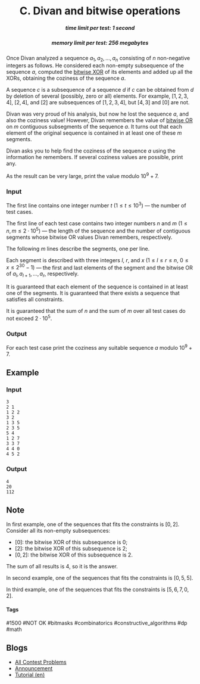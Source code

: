<h1 style='text-align: center;'> C. Divan and bitwise operations</h1>

<h5 style='text-align: center;'>time limit per test: 1 second</h5>
<h5 style='text-align: center;'>memory limit per test: 256 megabytes</h5>

Once Divan analyzed a sequence $a_1, a_2, \ldots, a_n$ consisting of $n$ non-negative integers as follows. He considered each non-empty subsequence of the sequence $a$, computed the [bitwise XOR](https://en.wikipedia.org/wiki/Bitwise_operation#XOR) of its elements and added up all the XORs, obtaining the coziness of the sequence $a$.

A sequence $c$ is a subsequence of a sequence $d$ if $c$ can be obtained from $d$ by deletion of several (possibly, zero or all) elements. For example, $[1, \, 2, \, 3, \, 4]$, $[2, \, 4]$, and $[2]$ are subsequences of $[1, \, 2, \, 3, \, 4]$, but $[4, \, 3]$ and $[0]$ are not.

Divan was very proud of his analysis, but now he lost the sequence $a$, and also the coziness value! However, Divan remembers the value of [bitwise OR](https://en.wikipedia.org/wiki/Bitwise_operation#OR) on $m$ contiguous subsegments of the sequence $a$. It turns out that each element of the original sequence is contained in at least one of these $m$ segments.

Divan asks you to help find the coziness of the sequence $a$ using the information he remembers. If several coziness values are possible, print any.

As the result can be very large, print the value modulo $10^9 + 7$.

### Input

The first line contains one integer number $t$ ($1 \le t \le 10^3$) — the number of test cases.

The first line of each test case contains two integer numbers $n$ and $m$ ($1 \le n, m \le 2 \cdot 10^5$) — the length of the sequence and the number of contiguous segments whose bitwise OR values Divan remembers, respectively.

The following $m$ lines describe the segments, one per line.

Each segment is described with three integers $l$, $r$, and $x$ ($1 \le l \le r \le n$, $0 \le x \le 2^{30} - 1$) — the first and last elements of the segment and the bitwise OR of $a_l, a_{l + 1}, \ldots, a_r$, respectively.

It is guaranteed that each element of the sequence is contained in at least one of the segments. It is guaranteed that there exists a sequence that satisfies all constraints.

It is guaranteed that the sum of $n$ and the sum of $m$ over all test cases do not exceed $2 \cdot 10^5$. 

### Output

For each test case print the coziness any suitable sequence $a$ modulo $10^9 + 7$.

## Example

### Input


```text
3
2 1
1 2 2
3 2
1 3 5
2 3 5
5 4
1 2 7
3 3 7
4 4 0
4 5 2
```
### Output


```text
4
20
112
```
## Note

In first example, one of the sequences that fits the constraints is $[0, 2]$. Consider all its non-empty subsequences:

* $[0]$: the bitwise XOR of this subsequence is $0$;
* $[2]$: the bitwise XOR of this subsequence is $2$;
* $[0, 2]$: the bitwise XOR of this subsequence is $2$.

The sum of all results is $4$, so it is the answer.

In second example, one of the sequences that fits the constraints is $[0, \, 5, \, 5]$.

In third example, one of the sequences that fits the constraints is $[5, \, 6, \, 7, \, 0, \, 2]$.



#### Tags 

#1500 #NOT OK #bitmasks #combinatorics #constructive_algorithms #dp #math 

## Blogs
- [All Contest Problems](../Codeforces_Round_757_(Div._2).md)
- [Announcement](../blogs/Announcement.md)
- [Tutorial (en)](../blogs/Tutorial_(en).md)
